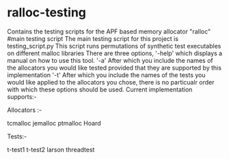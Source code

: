 # ralloc-testing
Contains the testing scripts for the APF based memory allocator "ralloc"
#main testing script
The main testing script for this project is testing_script.py
This script runs permutations of synthetic test executables on different malloc libraries 
There are three options, '-help' which displays a manual on how to use this tool.
'-a' After which you include the names of the allocators you would like tested provided that they are supported by this implementation
'-t' After which you include the names of the tests you would like applied to the allocators you chose, there is no particualr order with which these options should be used.
Current implementation supports:-

Allocators :-

tcmalloc
jemalloc
ptmalloc
Hoard

Tests:-

t-test1
t-test2
larson
threadtest


